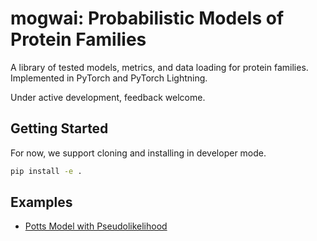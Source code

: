 # mogwai: Probabilistic Models of Protein Families

A library of tested models, metrics, and data loading for protein families. Implemented in PyTorch and PyTorch Lightning.

Under active development, feedback welcome.

## Getting Started

For now, we support cloning and installing in developer mode.

```bash
pip install -e .
```

## Examples

* [Potts Model with Pseudolikelihood](https://github.com/nickbhat/mogwai/blob/main/examples/gremlin_train.ipynb)
